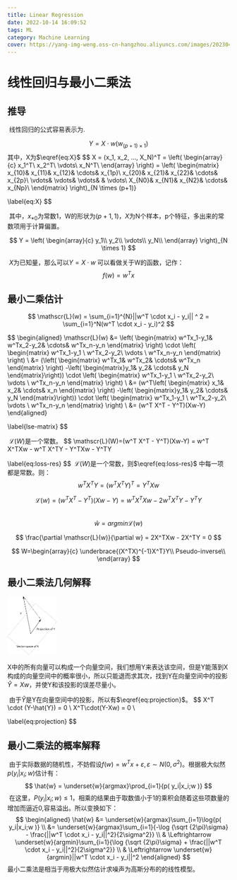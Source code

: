 ```yaml
---
title: Linear Regression
date: 2022-10-14 16:09:52
tags: ML
category: Machine Learning
cover: https://yang-img-weng.oss-cn-hangzhou.aliyuncs.com/images/202304042152453.png
---
```


# 线性回归与最小二乘法

## 推导

​		线性回归的公式容易表示为.


$$
Y = X \cdot w    (w_{(p+1) \times 1})
\label{linear}
$$
​		其中，X为$\eqref{eq:X}$ 
$$
X = (x_1, x_2, ..., X_N)^T =
\left( \begin{array}{c}
	x_1^T\\
	x_2^T\\
	\vdots\\
	x_N^T\\
\end{array} \right) = 
\left( \begin{matrix}
	x_{10}&     x_{11}&		x_{12}&		\cdots&		x_{1p}\\
	x_{20}&     x_{21}&		x_{22}&		\cdots&		x_{2p}\\
	\vdots&     \vdots&		\vdots&		&		\vdots\\
	X_{N0}&     x_{N1}&		x_{N2}&		\cdots&		x_{Np}\\
\end{matrix} \right)_{N \times (p+1)}

\label{eq:X}
$$

​		其中，$x_{*0}$为常数1，W的形状为$(p+1, 1)$，$X$为N个样本，p个特征，多出来的常数项用于计算偏置。

$$
Y = \left( \begin{array}{c}
	y_1\\
	y_2\\
	\vdots\\
	y_N\\
\end{array} \right)_{N \times 1}
$$

​		$X$为已知量，那么可以$Y=X\cdot w$ 可以看做关于W的函数，记作：
$$
f(w)=w^Tx
$$


## 最小二乘估计

$$
\mathscr{L}(w) = \sum_{i=1}^{N}||w^T \cdot x_i - y_i|| ^ 2 = \sum_{i=1}^N(w^T \cdot x_i - y_i)^2
$$

$$
\begin{aligned}
\mathscr{L}(w) &= \left( \begin{matrix}  w^Tx_1-y_1&		w^Tx_2-y_2&	\cdots&	w^Tx_n-y_n \end{matrix} \right) \cdot \left( \begin{matrix} w^Tx_1-y_1 \\ w^Tx_2-y_2\\ \vdots \\ w^Tx_n-y_n  \end{matrix} \right)  \\ &= 
(\left( \begin{matrix}  w^Tx_1&		w^Tx_2&	\cdots&	w^Tx_n \end{matrix} \right) -\left( \begin{matrix}y_1& y_2& \cdots& y_N  \end{matrix}\right))
\cdot \left( \begin{matrix} w^Tx_1-y_1 \\ w^Tx_2-y_2\\ \vdots \\ w^Tx_n-y_n  \end{matrix} \right)  \\ &=
(w^T\left( \begin{matrix}  x_1&		x_2&	\cdots&	x_n \end{matrix} \right) -\left( \begin{matrix}y_1& y_2& \cdots& y_N  \end{matrix}\right))
\cdot \left( \begin{matrix} w^Tx_1-y_1 \\ w^Tx_2-y_2\\ \vdots \\ w^Tx_n-y_n  \end{matrix} \right) \\ &=
(w^T X^T - Y^T)(Xw-Y) 
\end{aligned}

\label{lse-matrix}
$$

​	$\mathscr{L}(W)$是一个常数。 
$$
\mathscr{L}(W)=(w^T X^T - Y^T)(Xw-Y) = w^T X^TXw - w^T X^TY - Y^TXw - Y^TY

\label{eq:loss-res}
$$
​		$\mathscr{L}(W)$是一个常数，则$\eqref{eq:loss-res}$ 中每一项都是常数。则：
$$
w^T X^TY = (w^T X^TY)^T = Y^TXw
$$

$$
\mathscr{L}(w)=(w^T X^T - Y^T)(Xw-Y) = w^T X^TXw - 2w^T X^TY - Y^TY
$$
​	
$$
\hat{w} = argmin \mathscr{L}(w)
$$

$$
\frac{\partial \mathscr{L}(w)}{\partial w} = 2X^TXw - 2X^TY = 0
$$

$$
W=\begin{array}{c}
	\underbrace{(X^TX)^{-1}X^T}Y\\
	Pseudo-inverse\\
\end{array}
$$

## 最小二乘法几何解释

<img src="https://raw.githubusercontent.com/pikeyang/iamage/master/img/202210141938336.png?token=AOH5QIEUKNJ4S6RBGFSCJGDDJFFIC" alt="lse-geometry" style="zoom: 13%;" />

​		X中的所有向量可以构成一个向量空间，我们想用Y来表达该空间，但是Y能落到X构成的向量空间中的概率很小，所以只能退而求其次，找到Y在向量空间中的投影$\hat{Y}=Xw$，并使Y和该投影的误差尽量小。

​		由于$\hat{Y}$是Y在向量空间中的投影，所以有$\eqref{eq:projection}$。
$$
X^T \cdot (Y-\hat{Y}) = 0 \\
X^T\cdot(Y-Xw) = 0 \\

\label{eq:projection}
$$

## 最小二乘法的概率解释



​		由于实际数据的随机性，不妨假设$f(w) = w^Tx+\varepsilon, \varepsilon \sim N(0, \sigma^2)$。根据极大似然$p( y_i|x_i;w )$估计有：		
$$
\hat{w} = \underset{w}{argmax}\prod_{i=1}{p( y_i|x_i;w )}
$$
​		在这里，$P(y_i|x_i;w)≤1$，相乘的结果由于取数值小于1的乘积会随着这些项数量的增加而逼近0,容易溢出。所以变换如下：
$$
\begin{aligned}
\hat{w} &= \underset{w}{argmax}\sum_{i=1}\log{p( y_i|x_i;w )} \\ &=
\underset{w}{argmax}\sum_{i=1}{-\log {\sqrt {2\pi}\sigma} - \frac{||w^T \cdot x_i - y_i||^2}{2\sigma^2}} \\ & \Leftrightarrow
\underset{w}{argmin}\sum_{i=1}{\log {\sqrt {2\pi}\sigma} + \frac{||w^T \cdot x_i - y_i||^2}{2\sigma^2}} \\ & \Leftrightarrow
\underset{w}{argmin}||w^T \cdot x_i - y_i||^2
\end{aligned}
$$
​		最小二乘法是相当于用极大似然估计求噪声为高斯分布的的线性模型。
